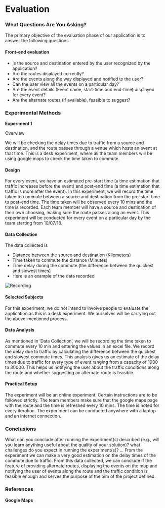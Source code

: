 # Evaluation
### What Questions Are You Asking? 

The primary objective of the evaluation phase of our application is to answer the following questions

#### Front-end evaluation
-	Is the source and destination entered by the user recognized by the application?
-	Are the routes displayed correctly?
-	Are the events along the way displayed and notified to the user?
-	Can the user view all the events on a particular day?
-	Are the event details (Event name, start-time and end-time) displayed for every event?
-	Are the alternate routes (if available), feasible to suggest?
	
### Experimental Methods

**Experiment 1** 

Overview 

We will be checking the delay times due to traffic from a source and destination, and the route passes through a venue which hosts an event at that time. This is a desk experiment, where all the team members will be using google maps to check the time taken to commute.

#### Design

For every event, we have an estimated pre-start time (a time estimation that traffic increases before the event) and post-end time (a time estimation that traffic is more after the event). In this experiment, we will record the time taken to commute between a source and destination from the pre-start time to post-end time. The time taken will be observed every 10 mins and the time is recorded. Each team member will have a source and destination of their own choosing, making sure the route passes along an event. This experiment will be conducted for every event on a particular day by the team starting from 10/07/18.

#### Data Collection 

The data collected is
-	Distance between the source and destination (Kilometers)
-	Time taken to commute the distance (Minutes)
-	Time delay during the commute (the difference between the quickest and slowest times)
-	Here is an example of the data recorded

![Recording]( nhriday.github.io/evaluation/Data.png )
 
#### Selected Subjects 

For this experiment, we do not intend to involve people to evaluate the application as this is a desk experiment. We ourselves will be carrying out the above-mentioned process.

#### Data Analysis 

As mentioned in ‘Data Collection’, we will be recording the time taken to commute every 10 min and entering the values in an excel file. We record the delay due to traffic by calculating the difference between the quickest and slowest commute times. This analysis gives us an estimate of the delay times due to traffic for every type of event ranging from a capacity of 1000 to 30000. This helps us notifying the user about the traffic conditions along the route and whether suggesting an alternate route is feasible.

#### Practical Setup 

The experiment will be an online experiment. Certain instructions are to be followed strictly. The team members make sure that the google maps page with the route and the time is refreshed every 10 mins. The time is noted for every iteration. The experiment can be conducted anywhere with a laptop and an internet connection.

### Conclusions 
What can you conclude after running the experiment(s) described (e.g., will you learn anything useful about the quality of your solution)? what challenges do you expect in running the experiment(s)? …
From the experiment we can make a very good estimation on the delay times of the commute due to traffic. From this data collected, we can conclude if the feature of providing alternate routes, displaying the events on the map and notifying the user of events along the route and the traffic condition is feasible enough and serves the purpose of the aim of the project defined.

### References
**Google Maps**



